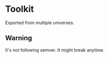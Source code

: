 # Toolkit
Exported from multiple universes.

## Warning
It's not following semver. It might break anytime.